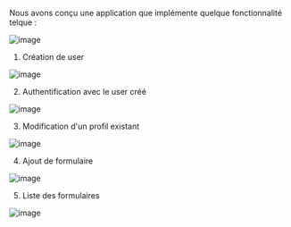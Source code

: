 Nous avons conçu une application que implémente quelque fonctionnalité telque :


![image](https://github.com/allialy10/B3-infra-integ-migration-SALL-LAUSIN-BELL-KOUAKOU/assets/116551955/5f6f578b-99bf-4f7c-add7-349971eb3801)


1. Création de user

![image](https://github.com/allialy10/B3-infra-integ-migration-SALL-LAUSIN-BELL-KOUAKOU/assets/116551955/de50edfd-a939-4918-bfdd-b95b4515a46d)


2. Authentification avec le user créé

![image](https://github.com/allialy10/B3-infra-integ-migration-SALL-LAUSIN-BELL-KOUAKOU/assets/116551955/bc7e21da-4eec-4ea0-b407-d54bb88b8c12)


3. Modification d'un profil existant

![image](https://github.com/allialy10/B3-infra-integ-migration-SALL-LAUSIN-BELL-KOUAKOU/assets/116551955/028493cf-de62-4b20-9cee-220178e7d99a)

4. Ajout de formulaire

![image](https://github.com/allialy10/B3-infra-integ-migration-SALL-LAUSIN-BELL-KOUAKOU/assets/116551955/db97f53a-a1d6-4d45-a5dc-ebed595bbf69)

5. Liste des formulaires

![image](https://github.com/allialy10/B3-infra-integ-migration-SALL-LAUSIN-BELL-KOUAKOU/assets/116551955/6d7ea769-a584-4479-a571-a5caf21fd90e)
